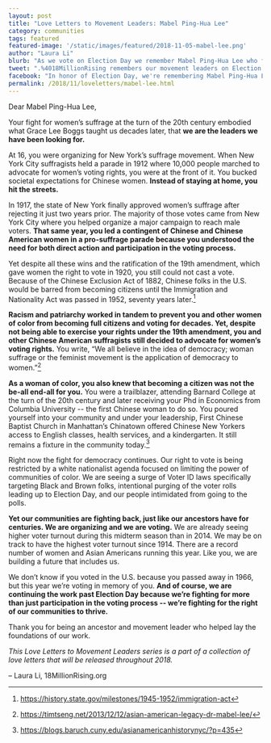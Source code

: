 ```yaml
---
layout: post
title: "Love Letters to Movement Leaders: Mabel Ping-Hua Lee"
category: communities
tags: featured
featured-image: '/static/images/featured/2018-11-05-mabel-lee.png'
author: "Laura Li"
blurb: "As we vote on Election Day we remember Mabel Ping-Hua Lee who fought for women's suffrage despite racism and patriarchy preventing her and other women of color from becoming full citizens and voting for decades."
tweet: ".%4018MillionRising remembers our movement leaders on Election Day with a letter to Mabel Ping-Hua Lee, a badass Chinese American Suffragist who fought for our right to vote %23LoveLetterstoMovementLeaders %23ElectionDay"
facebook: "In honor of Election Day, we're remembering Mabel Ping-Hua Lee, a badass Chinese American suffragist"
permalink: /2018/11/loveletters/mabel-lee.html
---
```

Dear Mabel Ping-Hua Lee,

Your fight for women’s suffrage at the turn of the 20th century embodied what Grace Lee Boggs taught us decades later, that **we are the leaders we have been looking for.**

At 16, you were organizing for New York’s suffrage movement. When New York City suffragists held a parade in 1912 where 10,000 people marched to advocate for women’s voting rights, you were at the front of it. You bucked societal expectations for Chinese women. **Instead of staying at home, you hit the streets.**

In 1917, the state of New York finally approved women’s suffrage after rejecting it just two years prior. The majority of those votes came from New York City where you helped organize a major campaign to reach male voters. **That same year, you led a contingent of Chinese and Chinese American women in a pro-suffrage parade because you understood the need for both direct action and participation in the voting process.**

Yet despite all these wins and the ratification of the 19th amendment, which gave women the right to vote in 1920, you still could not cast a vote. Because of the Chinese Exclusion Act of 1882, Chinese folks in the U.S. would be barred from becoming citizens until the Immigration and Nationality Act was passed in 1952, seventy years later.[^1]

**Racism and patriarchy worked in tandem to prevent you and other women of color from becoming full citizens and voting for decades. Yet, despite not being able to exercise your rights under the 19th amendment, you and other Chinese American suffragists still decided to advocate for women’s voting rights.** You write, “We all believe in the idea of democracy; woman suffrage or the feminist movement is the application of democracy to women.”[^2]

**As a woman of color, you also knew that becoming a citizen was not the be-all end-all for you.** You were a trailblazer, attending Barnard College at the turn of the 20th century and later receiving your Phd in Economics from Columbia University -- the first Chinese woman to do so. You poured yourself into your community and under your leadership, First Chinese Baptist Church in Manhattan’s Chinatown offered Chinese New Yorkers access to English classes, health services, and a kindergarten. It still remains a fixture in the community today.[^3]

Right now the fight for democracy continues. Our right to vote is being restricted by a white nationalist agenda focused on limiting the power of communities of color. We are seeing a surge of Voter ID laws specifically targeting Black and Brown folks, intentional purging of the voter rolls leading up to Election Day, and our people intimidated from going to the polls.   

**Yet our communities are fighting back, just like our ancestors have for centuries. We are organizing and we are voting.** We are already seeing higher voter turnout during this midterm season than in 2014. We may be on track to have the highest voter turnout since 1914. There are a record number of women and Asian Americans running this year. Like you, we are building a future that includes us.

We don’t know if you voted in the U.S. because you passed away in 1966, but this year we’re voting in memory of you. **And of course, we are continuing the work past Election Day because we’re fighting for more than just participation in the voting process -- we’re fighting for the right of our communities to thrive.**

Thank you for being an ancestor and movement leader who helped lay the foundations of our work.


_This Love Letters to Movement Leaders series is a part of a collection of love letters that will be released throughout 2018._

– Laura Li, 18MillionRising.org

[^1]: https://history.state.gov/milestones/1945-1952/immigration-act

[^2]: https://timtseng.net/2013/12/12/asian-american-legacy-dr-mabel-lee/

[^3]: https://blogs.baruch.cuny.edu/asianamericanhistorynyc/?p=435
